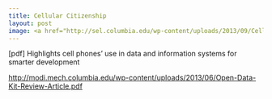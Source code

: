 ```yaml
---
title: Cellular Citizenship 
layout: post
image: <a href="http://sel.columbia.edu/wp-content/uploads/2013/09/CellularCitizenship.pdf"> [pdf]</a>
---
```


 [pdf] Highlights cell phones’ use in data and information systems for smarter development
       
http://modi.mech.columbia.edu/wp-content/uploads/2013/06/Open-Data-Kit-Review-Article.pdf
